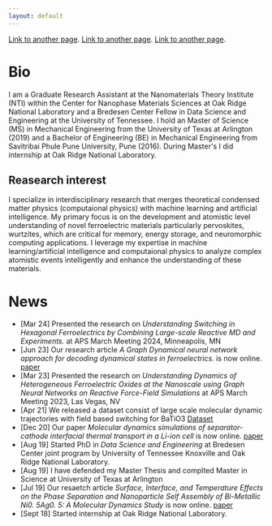 ```yaml
---
layout: default
---
```


[Link to another page](./cv.html).
[Link to another page](./publications.html).
[Link to another page](./books.html).

# Bio

I am a Graduate Research Assistant at the Nanomaterials Theory Institute (NTI) within the Center for Nanophase Materials Sciences at Oak Ridge National Laboratory and a Bredesen Center Fellow in Data Science and Engineering at the University of Tennessee. I hold an Master of Science (MS) in Mechanical Engineering from the University of Texas at Arlington (2019) and a Bachelor of Engineering (BE) in Mechanical Engineering from Savitribai Phule Pune University, Pune (2016). During Master's I did internship at Oak Ridge National Laboratory.

## Reasearch interest

I specialize in interdisciplinary research that merges theoretical condensed matter physics (computaional physics) with machine learning and artificial
intelligence. My primary focus is on the development and atomistic level understanding of novel ferroelectric materials particularly pervoskites, wurtzites, which are critical for memory,
energy storage, and neuromorphic computing applications. I leverage my expertise in machine learning/artificial intelligence and computaional physics
to analyze complex atomistic events intelligently and enhance the understanding of these materials.

# News

- [Mar 24] Presented the research on _Understanding Switching in Hexagonal Ferroelectrics by Combining Large-scale Reactive MD and Experiments._  at APS March Meeting 2024, Minneapolis, MN
- [Jun 23] Our research article _A Graph Dynamical neural network approach for decoding dynamical states in ferroelectrics._ is now online. [paper](https://www.sciencedirect.com/science/article/pii/S2667056923000196)
- [Mar 23] Presented the research on _Understanding Dynamics of Heterogeneous Ferroelectric Oxides at the Nanoscale using Graph Neural Networks on Reactive Force-Field Simulations_  at APS March Meeting 2023, Las Vegas, NV
- [Apr 21] We released a dataset consist of large scale molecular dynamic trajectories with field based switching for BaTiO$3$ [Dataset](https://www.osti.gov/biblio/1773493)
- [Dec 20] Our paper _Molecular dynamics simulations of separator-cathode interfacial thermal transport in a Li-ion cell_ is now online. [paper](https://www-sciencedirect-com.ornl.idm.oclc.org/science/article/pii/S2468023020306660)
- [Aug 19] Started PhD in _Data Science and Engineering_ at Bredesen Center joint program by  University of Tennessee Knoxville and Oak Ridge National Laboratory.
- [Aug 19] I have defended my Master Thesis  and complted Master in Science at University of Texas at Arlington
- [Jul 19] Our resaetch article _Surface, Interface, and Temperature Effects on the Phase Separation and Nanoparticle Self Assembly of Bi-Metallic Ni0. 5Ag0. 5: A Molecular Dynamics Study_ is now online. [paper](https://www.mdpi.com/2079-4991/9/7/1040)
- [Sept 18] Started internship at Oak Ridge National Laboratory.
  
